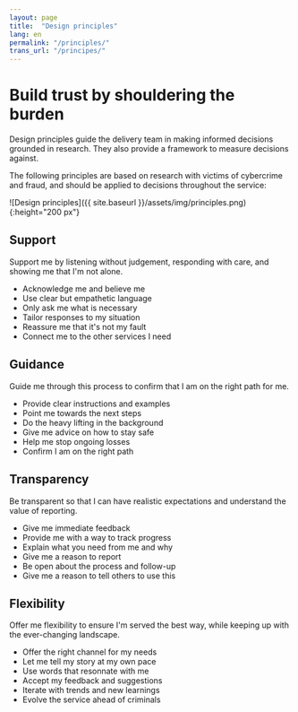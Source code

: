```yaml
---
layout: page
title:  "Design principles"
lang: en
permalink: "/principles/"
trans_url: "/principes/"
---
```


# Build trust by shouldering the burden

Design principles guide the delivery team in making informed decisions grounded in research. They also provide a framework to measure decisions against.

The following principles are based on research with victims of cybercrime and fraud, and should be applied to decisions throughout the service:

![Design principles]({{ site.baseurl }}/assets/img/principles.png){:height="200 px"}

## Support
Support me by listening without judgement, responding with care, and showing me that I'm not alone.
   * Acknowledge me and believe me
   * Use clear but empathetic language
   * Only ask me what is necessary
   * Tailor responses to my situation
   * Reassure me that it's not my fault
   * Connect me to the other services I need

## Guidance
Guide me through this process to confirm that I am on the right path for me.
 * Provide clear instructions and examples
 * Point me towards the next steps
 * Do the heavy lifting in the background
 * Give me advice on how to stay safe
 * Help me stop ongoing losses
 * Confirm I am on the right path

## Transparency
Be transparent so that I can have realistic expectations and understand the value of reporting.
 * Give me immediate feedback
 * Provide me with a way to track progress
 * Explain what you need from me and why
 * Give me a reason to report
 * Be open about the process and follow-up
 * Give me a reason to tell others to use this

## Flexibility
Offer me flexibility to ensure I'm served the best way, while keeping up with the ever-changing landscape.
 * Offer the right channel for my needs
 * Let me tell my story at my own pace
 * Use words that resonnate with me
 * Accept my feedback and suggestions
 * Iterate with trends and new learnings
 * Evolve the service ahead of criminals
